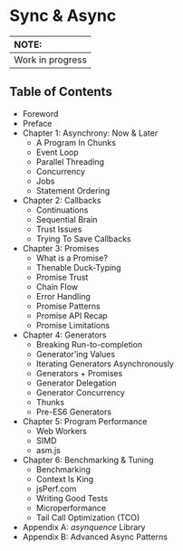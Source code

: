 # Sync & Async

| NOTE: |
| :--- |
| Work in progress |

## Table of Contents

* Foreword
* Preface
* Chapter 1: Asynchrony: Now & Later
    * A Program In Chunks
    * Event Loop
    * Parallel Threading
    * Concurrency
    * Jobs
    * Statement Ordering
* Chapter 2: Callbacks
    * Continuations
    * Sequential Brain
    * Trust Issues
    * Trying To Save Callbacks
* Chapter 3: Promises
    * What is a Promise?
    * Thenable Duck-Typing
    * Promise Trust
    * Chain Flow
    * Error Handling
    * Promise Patterns
    * Promise API Recap
    * Promise Limitations
* Chapter 4: Generators
    * Breaking Run-to-completion
    * Generator'ing Values
    * Iterating Generators Asynchronously
    * Generators + Promises
    * Generator Delegation
    * Generator Concurrency
    * Thunks
    * Pre-ES6 Generators
* Chapter 5: Program Performance
    * Web Workers
    * SIMD
    * asm.js
* Chapter 6: Benchmarking & Tuning
    * Benchmarking
    * Context Is King
    * jsPerf.com
    * Writing Good Tests
    * Microperformance
    * Tail Call Optimization (TCO)
* Appendix A: *asynquence* Library
* Appendix B: Advanced Async Patterns
